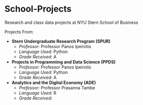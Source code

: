 # School-Projects
Research and class data projects at NYU Stern School of Business

Projects From:
- <b>Stern Undergraduate Research Program (SPUR)</b>  
    - <i>Professor:</i> Professor Panos Ipeirotis
    - <i>Language Used:</i> Python
    - <i>Grade Received:</i> A
- <b>Projects in Programming and Data Science (PPDS)</b>
    - <i>Professor:</i> Professor Panos Ipeirotis
    - <i>Language Used:</i> Python
    - <i>Grade Received:</i> A
- <b>Analytics and the Digital Economy (ADE)</b>
    - <i>Professor:</i> Professor Prasanna Tambe
    - <i>Language Used:</i> R
    - <i>Grade Received:</i> 

